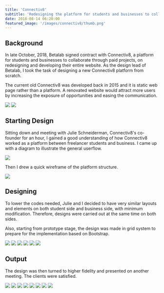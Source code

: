 ```yaml
---
title: 'Connectiv8'
subtitle: 'Redesigning the platform for students and businesses to collaborate through paid projects'
date: 2018-08-14 06:20:00
featured_image: '/images/connectiv8/thumb.png'
---
```


## Background

In late October, 2018, Betalab signed contract with Connectiv8, a platform for students and businesses to collaborate through paid projects, on redesigning and developing their entire website. As the design lead of Betalab, I took the task of designing a new Connectiv8 platform from scratch.

The current old Connectiv8 was developed back in 2015 and it is static web page rather than a platform. A renovated website would attract more users by increasing the exposure of opportunities and easing the communication.

<div class="gallery" data-columns="2">
	<img src="/images/connectiv8/old_1.png">
	<img src="/images/connectiv8/old_2.png">
</div>

## Starting Design

Sitting down and meeting with Julie Schneiderman, Connectiv8's co-founder for an hour, I gained a good understanding of how Connectiv8 worked as a platform between freelancer students and business. I came up with a diagram to illustrate the general userflow. 

![](/images/connectiv8/flow.png)

Then I drew a quick wireframe of the platform structure. 

![](/images/connectiv8/wire.png)

## Designing

To lower the codes needed, Julie and I decided to have very similar layouts and elements on both student side and business side, with minimum modification. Therefore, designs were carried out at the same time on both sides.

Also, starting from prototype stage, the design was made in grid system to prepare for the implementation based on Bootstrap.

<div class="gallery" data-columns="2">
	<img src="/images/connectiv8/proto_login.png">
	<img src="/images/connectiv8/proto_resume.png">
	<img src="/images/connectiv8/proto_dash.png">
	<img src="/images/connectiv8/proto_project.png">
	<img src="/images/connectiv8/proto_profile.png">
	<img src="/images/connectiv8/proto_conversation.png">
</div>

## Output

The design was then turned to higher fidelity and presented on another meeting. The clients were satisfied. 

<div class="gallery" data-columns="2">
	<img src="/images/connectiv8/login.png">
	<img src="/images/connectiv8/resume.png">
	<img src="/images/connectiv8/dash.png">
	<img src="/images/connectiv8/project.png">
	<img src="/images/connectiv8/profile.png">
	<img src="/images/connectiv8/conversation.png">
	<img src="/images/connectiv8/project_page_1.png">
	<img src="/images/connectiv8/project_page_2.png">